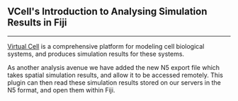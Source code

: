 ## VCell's Introduction to Analysing Simulation Results in Fiji

---

[Virtual Cell](https://vcell.org/) is a 
comprehensive platform for modeling cell biological 
systems, and produces simulation results for these systems.

As another analysis avenue we have added the new N5
export file which takes spatial simulation results, and
allow it to be accessed remotely. This plugin can then
read these simulation results stored on our servers in
the N5 format, and open them within Fiji.
